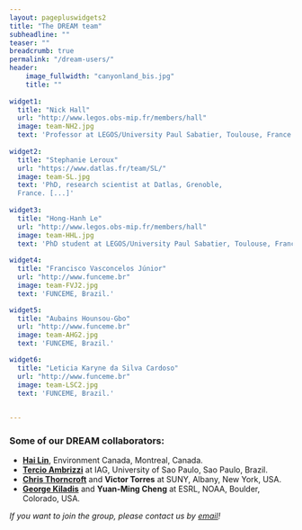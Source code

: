 ```yaml
---
layout: pagepluswidgets2
title: "The DREAM team"
subheadline: ""
teaser: ""
breadcrumb: true
permalink: "/dream-users/"
header:
    image_fullwidth: "canyonland_bis.jpg"
    title: ""
    
widget1:
  title: "Nick Hall"
  url: "http://www.legos.obs-mip.fr/members/hall"
  image: team-NH2.jpg
  text: 'Professor at LEGOS/University Paul Sabatier, Toulouse, France.'
 
widget2:
  title: "Stephanie Leroux"
  url: "https://www.datlas.fr/team/SL/"
  image: team-SL.jpg
  text: 'PhD, research scientist at Datlas, Grenoble,
  France. [...]'
  
widget3:
  title: "Hong-Hanh Le"
  url: "http://www.legos.obs-mip.fr/members/hall"
  image: team-HHL.jpg
  text: 'PhD student at LEGOS/University Paul Sabatier, Toulouse, France.'    
  
widget4:
  title: "Francisco Vasconcelos Júnior"
  url: "http://www.funceme.br"
  image: team-FVJ2.jpg
  text: 'FUNCEME, Brazil.'

widget5:
  title: "Aubains Hounsou-Gbo"
  url: "http://www.funceme.br"
  image: team-AHG2.jpg
  text: 'FUNCEME, Brazil.'

widget6:
  title: "Leticia Karyne da Silva Cardoso"
  url: "http://www.funceme.br"
  image: team-LSC2.jpg
  text: 'FUNCEME, Brazil.' 
 

---
```


### Some of our DREAM collaborators:

* __[Hai Lin](https://www.researchgate.net/profile/Hai_Lin10)__,  Environment Canada, Montreal, Canada.
* __[Tercio Ambrizzi](https://www.researchgate.net/profile/Tercio_Ambrizzi/2)__ at IAG, University of Sao Paulo, Sao Paulo, Brazil.
* __[Chris Thorncroft](https://www.albany.edu/atmos/christopher-thorncroft.php)__ and __Victor Torres__ at SUNY, Albany, New York, USA.
* __[George Kiladis](https://www.esrl.noaa.gov/psd/people/george.kiladis/)__ and __Yuan-Ming Cheng__ at ESRL, NOAA, Boulder, Colorado, USA.

_If you want to join the group, please contact us by [email](https://dream-gcm.github.io/contact/)!_
